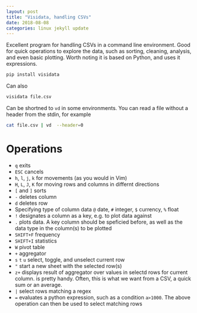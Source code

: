 ```yaml
---
layout: post
title: "Visidata, handling CSVs"
date: 2018-08-08
categories: linux jekyll update
---
```


Excellent program for handling CSVs in a command line environment. Good for quick operations to explore the data, such as sorting, cleaning, analysis, and even basic plotting.
Worth noting it is based on Python, and uses it expressions.


``` bash
pip install visidata
```

Can also 

``` bash
visidata file.csv
```

Can be shortned to `vd` in some environments. You can read a file without a header from the stdin, for example

``` bash
cat file.csv | vd  --header=0 

```

# Operations

* `q` exits
* `ESC` cancels
* `h`, `l`, `j`, `k` for movements (as you would in Vim)
* `H`, `L`, `J`, `K` for moving rows and columns in differnt directions
* `[` and `]` sorts
* `-` deletes column
* `d` deletes row
* Specifying type of column data `@` date, `#` integer, `$` currency, `%` float
* `!` designates a column as a key, e.g. to plot data against
* `.` plots data. A key column should be speficied before, as well as the data type in the column(s) to be plotted
* `SHIFT+F` frequency
* `SHIFT+I` statistics
* `W` pivot table
* `+` aggregator
* `s` `t` `u` select, toggle, and unselect current row 
* `"` start a new sheet with the selected row(s)
* `z+` displays result of aggregator over values in selectd rows for current column. is pretty handy. Often, this is what we want from a CSV, a quick sum or an average.
* `|` select rows matching a regex
* `=` evaluates a python expression, such as a condition `a>1000`. The above operation can then be used to select matching rows 


